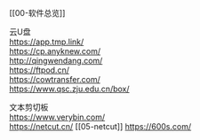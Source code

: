 [[00-软件总览]]

云U盘  
https://app.tmp.link/  
https://cp.anyknew.com/  
http://qingwendang.com/  
https://ftpod.cn/  
https://cowtransfer.com/  
https://www.qsc.zju.edu.cn/box/  
  
文本剪切板  
https://www.verybin.com/  
https://netcut.cn/  [[05-netcut]]
https://600s.com/